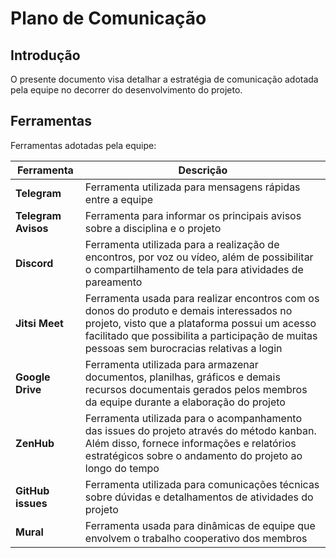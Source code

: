 # Plano de Comunicação

## Introdução

O presente documento visa detalhar a estratégia de comunicação adotada pela equipe no decorrer do desenvolvimento do projeto.

## Ferramentas

Ferramentas adotadas pela equipe:

| Ferramenta          | Descrição                                                                                                                                                                                                                                |
| ------------------- | ---------------------------------------------------------------------------------------------------------------------------------------------------------------------------------------------------------------------------------------- |
| **Telegram**        | Ferramenta utilizada para mensagens rápidas entre a equipe                                                                                                                                                                               |
| **Telegram Avisos** | Ferramenta para informar os principais avisos sobre a disciplina e o projeto                                                                                                                                                             |
| **Discord**         | Ferramenta utilizada para a realização de encontros, por voz ou vídeo, além de possibilitar o compartilhamento de tela para atividades de pareamento                                                                                     |
| **Jitsi Meet**      | Ferramenta usada para realizar encontros com os donos do produto e demais interessados no projeto, visto que a plataforma possui um acesso facilitado que possibilita a participação de muitas pessoas sem burocracias relativas a login |
| **Google Drive**    | Ferramenta utilizada para armazenar documentos, planilhas, gráficos e demais recursos documentais gerados pelos membros da equipe durante a elaboração do projeto                                                                        |
| **ZenHub**          | Ferramenta utilizada para o acompanhamento das issues do projeto através do método kanban. Além disso, fornece informações e relatórios estratégicos sobre o andamento do projeto ao longo do tempo                                      |
| **GitHub issues**   | Ferramenta utilizada para comunicações técnicas sobre dúvidas e detalhamentos de atividades do projeto                                                                                                                                   |
| **Mural**           | Ferramenta usada para dinâmicas de equipe que envolvem o trabalho cooperativo dos membros                                                                                                                                                |
